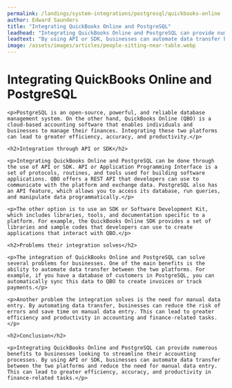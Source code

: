 ```yaml
---
permalink: /landings/system-integrations/postgresql/quickbooks-online
author: Edward Saunders
title: "Integrating QuickBooks Online and PostgreSQL"
leadhead: "Integrating QuickBooks Online and PostgreSQL can provide numerous benefits to businesses looking to streamline their accounting processes"
leadtext: "By using API or SDK, businesses can automate data transfer between the two platforms and reduce the need for manual data entry. This can lead to greater efficiency, accuracy, and productivity in finance-related tasks."
image: /assets/images/articles/people-sitting-near-table.webp
---
```

<div class="arttext">    <h1>Integrating QuickBooks Online and PostgreSQL</h1>
    
    <p>PostgreSQL is an open-source, powerful, and reliable database management system. On the other hand, QuickBooks Online (QBO) is a cloud-based accounting software that enables individuals and businesses to manage their finances. Integrating these two platforms can lead to greater efficiency, accuracy, and productivity.</p>
    
    <h2>Integration through API or SDK</h2>
    
    <p>Integrating QuickBooks Online and PostgreSQL can be done through the use of API or SDK. API or Application Programming Interface is a set of protocols, routines, and tools used for building software applications. QBO offers a REST API that developers can use to communicate with the platform and exchange data. PostgreSQL also has an API feature, which allows you to access its database, run queries, and manipulate data programmatically.</p>
    
    <p>The other option is to use an SDK or Software Development Kit, which includes libraries, tools, and documentation specific to a platform. For example, the QuickBooks Online SDK provides a set of libraries and sample codes that developers can use to create applications that interact with QBO.</p>
    
    <h2>Problems their integration solves</h2>
    
    <p>The integration of QuickBooks Online and PostgreSQL can solve several problems for businesses. One of the main benefits is the ability to automate data transfer between the two platforms. For example, if you have a database of customers in PostgreSQL, you can automatically sync this data to QBO to create invoices or track payments.</p>
    
    <p>Another problem the integration solves is the need for manual data entry. By automating data transfer, businesses can reduce the risk of errors and save time on manual data entry. This can lead to greater efficiency and productivity in accounting and finance-related tasks.</p>
    
    <h2>Conclusion</h2>
    
    <p>Integrating QuickBooks Online and PostgreSQL can provide numerous benefits to businesses looking to streamline their accounting processes. By using API or SDK, businesses can automate data transfer between the two platforms and reduce the need for manual data entry. This can lead to greater efficiency, accuracy, and productivity in finance-related tasks.</p>
    
</div>